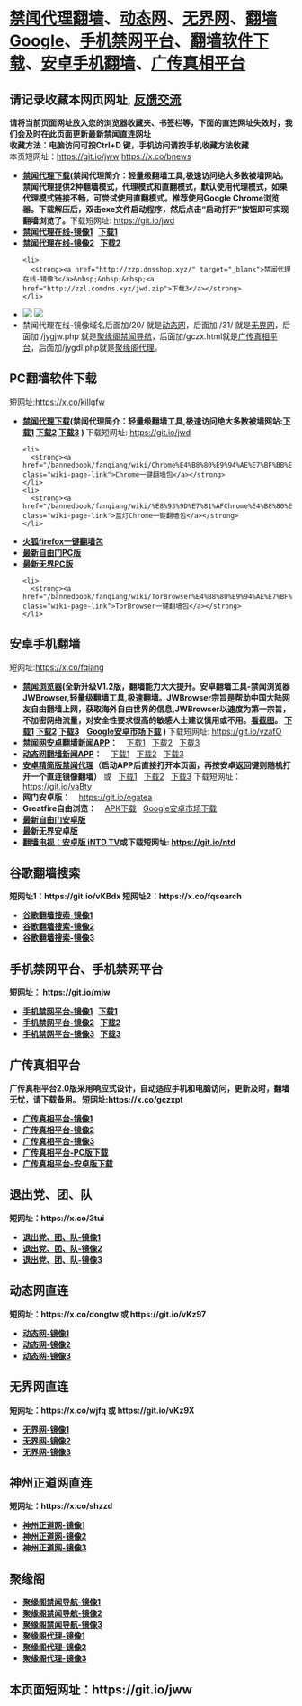 <h1><a href="#jwproxy">禁闻代理翻墙</a>、<a href="#to-dtw">动态网</a>、<a href="#to-wjw">无界网</a>、<a href="#fqsearch">翻墙Google</a>、<a href="#mobilejinwang">手机禁网平台</a>、<a href="#fanqiangsoft">翻墙软件下载</a>、<a href="#androidfq">安卓手机翻墙</a>、<a href="#gczxpt">广传真相平台</a></h1> 

<h2>请记录收藏本网页网址, <a href="https://github.com/bannedbook/fanqiang/issues" target="_blank">反馈交流</a></h2>

<strong>请将当前页面网址放入您的浏览器收藏夹、书签栏等，下面的直连网址失效时，我们会及时在此页面更新最新禁闻直连网址 
<br>收藏方法：电脑访问可按Ctrl+D 键，手机访问请按手机收藏方法收藏</strong>
<br>本页短网址：https://git.io/jww  https://x.co/bnews


<div class="boxed-group-inner wiki-auxiliary-content wiki-auxiliary-content-no-bg">
<a name="jwproxy"></a>
  <ul class="wiki-pages" data-filterable-for="wiki-pages-filter" data-filterable-type="substring">
<li>
      <strong><a href="https://github.com/kgfw/fg/raw/master/jw/jwd.zip">禁闻代理下载</a>(禁闻代理简介：轻量级翻墙工具,极速访问绝大多数被墙网站。禁闻代理提供2种翻墙模式，代理模式和直翻模式，默认使用代理模式，如果代理模式链接不畅，可尝试使用直翻模式。推荐使用Google Chrome浏览器。下载解压后，双击exe文件启动程序，然后点击“启动打开”按钮即可实现翻墙浏览了。</strong>下载短网址:  <a href="https://git.io/jwd">https://git.io/jwd</a>
    </li>


  <li>
      <strong><a href="http://zzq.mesothelioma.accountant/" target="_blank">禁闻代理在线-镜像1</a>&nbsp;&nbsp;&nbsp;<a href="http://zzp.dnsshop.xyz/jwd.zip">下载1</a></strong>
    </li> 
    
 
   <li>
      <strong><a href="http://zzl.comdns.xyz/" target="_blank">禁闻代理在线-镜像2</a>&nbsp;&nbsp;&nbsp;<a href="http://zzq.mesothelioma.accountant/jwd.zip">下载2</a></strong>
    </li>     
    
    <li>
      <strong><a href="http://zzp.dnsshop.xyz/" target="_blank">禁闻代理在线-镜像3</a>&nbsp;&nbsp;&nbsp;<a href="http://zzl.comdns.xyz/jwd.zip">下载3</a></strong>
    </li> 



 <li>
 <img src="https://raw.githubusercontent.com/kgfw/fg/master/jw/qr.jpg" /> <img src="https://raw.githubusercontent.com/kgfw/fg/master/jw/jwproxy.jpg" />
    </li>
 <li>
     禁闻代理在线-镜像域名后面加/20/ 就是<a href="http://zzl.comdns.xyz/20/" target="_blank">动态网</a>，后面加 /31/ 就是<a href="http://zzl.comdns.xyz/31/" target="_blank">无界网</a>，后面加 /jygjw.php 就是<a href="http://zzl.comdns.xyz/jygjw.php" target="_blank">聚缘阁禁闻导航</a>，后面加/gczx.html就是<a href="http://zzl.comdns.xyz/gczx.html" target="_blank">广传真相平台</a>，后面加/jygdl.php就是<a href="http://zzl.comdns.xyz/jygdl.php" target="_blank">聚缘阁代理</a>。
    </li>
 

  </ul>

</div>

<a name="fanqiangsoft"></a><h2>PC翻墙软件下载</h2>短网址:https://x.co/killgfw
<div class="boxed-group-inner wiki-auxiliary-content wiki-auxiliary-content-no-bg">
  <ul class="wiki-pages" data-filterable-for="wiki-pages-filter" data-filterable-type="substring">

<li>
      <strong><a href="https://github.com/kgfw/fg/raw/master/jw/jwd.zip">禁闻代理下载</a>(禁闻代理简介：轻量级翻墙工具,极速访问绝大多数被墙网站:<a href="http://zzp.dnsshop.xyz/jwd.zip">下载1</a> <a href="http://zzq.mesothelioma.accountant/jwd.zip">下载2</a> <a href="http://zzl.comdns.xyz/jwd.zip">下载3</a>   ) </strong>下载短网址:  <a href="https://git.io/jwd">https://git.io/jwd</a>
    </li>

 
    <li>
      <strong><a href="/bannedbook/fanqiang/wiki/Chrome%E4%B8%80%E9%94%AE%E7%BF%BB%E5%A2%99%E5%8C%85" class="wiki-page-link">Chrome一键翻墙包</a></strong>
    </li>
    <li>
      <strong><a href="/bannedbook/fanqiang/wiki/%E8%93%9D%E7%81%AFChrome%E4%B8%80%E9%94%AE%E7%BF%BB%E5%A2%99%E5%8C%85" class="wiki-page-link">蓝灯Chrome一键翻墙包</a></strong> 
    </li>
<li>
      <strong><a href="/bannedbook/fanqiang/wiki/%E7%81%AB%E7%8B%90firefox%E4%B8%80%E9%94%AE%E7%BF%BB%E5%A2%99%E5%8C%85" class="wiki-page-link">火狐firefox一键翻墙包</a></strong> 
    </li>  


  
 <li>
      <strong><a href="https://git.io/fgt" target="_blank">最新自由门PC版</a></strong> 
    </li> 


 <li>
      <strong><a href="https://git.io/wj" target="_blank">最新无界PC版</a></strong> 
    </li> 



    <li>
      <strong><a href="/bannedbook/fanqiang/wiki/TorBrowser%E4%B8%80%E9%94%AE%E7%BF%BB%E5%A2%99%E5%8C%85" class="wiki-page-link">TorBrowser一键翻墙包</a></strong> 
    </li>

  </ul>
</div>

<a name="androidfq"></a><h2>安卓手机翻墙</h2>短网址:https://x.co/fqiang
<div class="boxed-group-inner wiki-auxiliary-content wiki-auxiliary-content-no-bg">
  <ul class="wiki-pages" data-filterable-for="wiki-pages-filter" data-filterable-type="substring">

<li>
      <strong><a href="https://raw.githubusercontent.com/kgfw/fg/master/apk/JWBrowser.apk">禁闻浏览器</a>(全新升级V1.2版，翻墙能力大大提升。安卓翻墙工具-禁闻浏览器 JWBrowser,轻量级翻墙工具,极速翻墙。JWBrowser宗旨是帮助中国大陆网友自由翻墙上网，获取海外自由世界的信息,JWBrowser以速度为第一宗旨，不加密网络流量，对安全性要求很高的敏感人士建议慎用或不用。<a href="https://raw.githubusercontent.com/kgfw/fg/master/apk/JWBrowser.jpg" target="_blank">看截图</a>。 <a href="http://zzp.dnsshop.xyz/JWBrowser.apk">下载1</a> <a href="http://zzq.mesothelioma.accountant/JWBrowser.apk">下载2</a> <a href="http://zzl.comdns.xyz/JWBrowser.apk">下载3</a> &nbsp;&nbsp;&nbsp;<a href="https://play.google.com/store/apps/details?id=jwproxy.browser.bnews" target="_blank">Google安卓市场下载</a>  ) </strong>下载短网址:  <a href="https://git.io/vzafO">https://git.io/vzafO</a>

</li>

 <li>
      <strong><a href="https://github.com/bannedbook/fanqiang/wiki/%E7%A6%81%E9%97%BB%E7%BD%91%E5%AE%89%E5%8D%93%E7%BF%BB%E5%A2%99%E6%96%B0%E9%97%BBAPP" class="wiki-page-link">禁闻网安卓翻墙新闻APP</a>：</strong> &nbsp;&nbsp;&nbsp;<a href="http://zzp.dnsshop.xyz/jinwen.apk">下载1</a>&nbsp;&nbsp;&nbsp;<a href="http://zzq.mesothelioma.accountant/jinwen.apk">下载2</a>&nbsp;&nbsp;&nbsp;<a href="http://zzl.comdns.xyz/jinwen.apk">下载3</a>
    </li>   
    

 <li>
      <strong><a href="https://github.com/bannedbook/fanqiang/wiki/%E5%8A%A8%E6%80%81%E7%BD%91%E6%96%B0%E9%97%BB-%E5%8A%A8%E6%80%81%E7%BD%91%E7%BF%BB%E5%A2%99-%E5%AE%89%E5%8D%93%E5%BA%94%E7%94%A8" class="wiki-page-link">动态网翻墙新闻APP</a>：</strong> &nbsp;&nbsp;&nbsp;<a href="http://zzp.dnsshop.xyz/dweb.apk">下载1</a>&nbsp;&nbsp;&nbsp;<a href="http://zzq.mesothelioma.accountant/dweb.apk">下载2</a>&nbsp;&nbsp;&nbsp;<a href="http://zzl.comdns.xyz/dweb.apk">下载3</a>
    </li>     
 <li>
      <strong><a href="https://raw.githubusercontent.com/kgfw/fg/master/apk/jw.apk" target="_blank">安卓精简版禁闻代理</a>（启动APP后直接打开本页面，再按安卓返回键则随机打开一个直连镜像翻墙）</strong> 或&nbsp;&nbsp;&nbsp;<a href="http://zzp.dnsshop.xyz/jw.apk">下载1</a>&nbsp;&nbsp;&nbsp;<a href="http://zzq.mesothelioma.accountant/jw.apk">下载2</a>&nbsp;&nbsp;&nbsp;<a href="http://zzl.comdns.xyz/jw.apk">下载3</a>  下载短网址：<a href="https://git.io/vaBty">https://git.io/vaBty</a>
    </li> 
 <li>
      <strong>网门安卓版：</strong> &nbsp;&nbsp;&nbsp;<a href="https://git.io/ogatea">https://git.io/ogatea</a>
    </li> 
 <li>
      <strong>Greatfire自由浏览：</strong> &nbsp;&nbsp;&nbsp;<a href="https://github.com/greatfire/z/raw/master/FreeBrowser.apk">APK下载</a>&nbsp;&nbsp;&nbsp;<a href="https://play.google.com/store/apps/details?id=org.greatfire.freebrowser&hl=zh-CN">Google安卓市场下载</a>
    </li> 

 <li>
      <strong><a href="https://git.io/fgma" target="_blank">最新自由门安卓版</a></strong> 
    </li> 
 <li>
      <strong><a href="https://git.io/2S1IBQ" target="_blank">最新无界安卓版</a></strong>
    </li> 


<li>
      <strong><a href="https://github.com/kgfw/fg/raw/master/apk/iNTD_TV.apk">翻墙电视：安卓版 iNTD TV</a>或下载短网址:  <a href="https://git.io/ntd">https://git.io/ntd</a>

</li>


  </ul>
</div>

<h2>谷歌翻墙搜索</h2><a name="fqsearch"></a>短网址1：https://git.io/vKBdx  短网址2：https://x.co/fqsearch
<div class="boxed-group-inner wiki-auxiliary-content wiki-auxiliary-content-no-bg">
  <ul class="wiki-pages" data-filterable-for="wiki-pages-filter" data-filterable-type="substring">
    <li>
      <strong><a href="http://zzp.dnsshop.xyz/91/" class="wiki-page-link" target="_blank">谷歌翻墙搜索-镜像1</a></strong>
    </li>
    <li>
      <strong><a href="http://zzq.mesothelioma.accountant/91/" class="wiki-page-link" target="_blank">谷歌翻墙搜索-镜像2</a></strong>
    </li>
    <li>
      <strong><a href="http://zzl.comdns.xyz/91/" class="wiki-page-link" target="_blank">谷歌翻墙搜索-镜像3</a></strong>
    </li>
  </ul>
</div>

<h2>手机禁网平台、手机禁网平台</h2><a name="mobilejinwang"></a> 短网址： https://git.io/mjw
<div class="boxed-group-inner wiki-auxiliary-content wiki-auxiliary-content-no-bg">
  <ul class="wiki-pages" data-filterable-for="wiki-pages-filter" data-filterable-type="substring">
    <li>
      <strong><a href="http://zzp.dnsshop.xyz/1/" target="_blank">手机禁网平台-镜像1</a>&nbsp;&nbsp;&nbsp;<a href="http://zzp.dnsshop.xyz/jinwen.apk">下载1</a></strong>
    </li>
    <li>
      <strong><a href="http://zzq.mesothelioma.accountant/1/" target="_blank">手机禁网平台-镜像2</a>&nbsp;&nbsp;&nbsp;<a href="http://zzq.mesothelioma.accountant/jinwen.apk">下载2</a></strong>
    </li>
    <li>
      <strong><a href="http://zzl.comdns.xyz/1/" target="_blank">手机禁网平台-镜像3</a>&nbsp;&nbsp;&nbsp;<a href="http://zzl.comdns.xyz/jinwen.apk">下载3</a></strong>
    </li>
  </ul>
</div>

<h2>广传真相平台</h2><a name="gczxpt"></a>
<div class="boxed-group-inner wiki-auxiliary-content wiki-auxiliary-content-no-bg">
广传真相平台2.0版采用响应式设计，自动适应手机和电脑访问，更新及时，翻墙无忧，请下载备用。 短网址:https://x.co/gczxpt
  <ul class="wiki-pages" data-filterable-for="wiki-pages-filter" data-filterable-type="substring">
    <li>
      <strong><a href="http://zzp.dnsshop.xyz/gczx.html" class="wiki-page-link" target="_blank">广传真相平台-镜像1</a></strong>
    </li>
    <li>
      <strong><a href="http://zzq.mesothelioma.accountant/gczx.html" class="wiki-page-link" target="_blank">广传真相平台-镜像2</a></strong>
    </li>
    <li>
      <strong><a href="http://zzl.comdns.xyz/gczx.html" class="wiki-page-link" target="_blank">广传真相平台-镜像3</a></strong>
    </li>
  <li>
      <strong><a href="http://zzq.mesothelioma.accountant/wstp.zip" class="wiki-page-link" target="_blank">广传真相平台-PC版下载</a></strong>
    </li>
  <li>
      <strong><a href="http://zzq.mesothelioma.accountant/wstp.apk" class="wiki-page-link" target="_blank">广传真相平台-安卓版下载</a></strong>
    </li>
  </ul>
</div>

<h2>退出党、团、队</h2><a name="3tui"></a>短网址：https://x.co/3tui
<div class="boxed-group-inner wiki-auxiliary-content wiki-auxiliary-content-no-bg">
  <ul class="wiki-pages" data-filterable-for="wiki-pages-filter" data-filterable-type="substring">
    <li>
      <strong><a href="http://zzp.dnsshop.xyz/98/" class="wiki-page-link" target="_blank">退出党、团、队-镜像1</a></strong>
    </li>
    <li>
      <strong><a href="http://zzq.mesothelioma.accountant/98/" class="wiki-page-link" target="_blank">退出党、团、队-镜像2</a></strong>
    </li>
    <li>
      <strong><a href="http://zzl.comdns.xyz/98/" class="wiki-page-link" target="_blank">退出党、团、队-镜像3</a></strong>
    </li>
  </ul>
</div>

<h2>动态网直连</h2><a name="to-dtw"></a> 短网址：https://x.co/dongtw 或 https://git.io/vKz97
<div class="boxed-group-inner wiki-auxiliary-content wiki-auxiliary-content-no-bg">
  <ul class="wiki-pages" data-filterable-for="wiki-pages-filter" data-filterable-type="substring">
    <li>
      <strong><a href="http://zzq.mesothelioma.accountant/20/" class="wiki-page-link" target="_blank">动态网-镜像1</a></strong>
    </li>
    <li>
      <strong><a href="http://zzl.comdns.xyz/20/" class="wiki-page-link" target="_blank">动态网-镜像2</a></strong>
    </li>
    <li>
      <strong><a href="http://zzp.dnsshop.xyz/20/" class="wiki-page-link" target="_blank">动态网-镜像3</a></strong>
    </li>
  </ul>
</div>

<h2>无界网直连</h2><a name="to-wjw"></a>短网址：https://x.co/wjfq 或 https://git.io/vKz9X
<div class="boxed-group-inner wiki-auxiliary-content wiki-auxiliary-content-no-bg">
  <ul class="wiki-pages" data-filterable-for="wiki-pages-filter" data-filterable-type="substring">
    <li>
      <strong><a href="http://zzp.dnsshop.xyz/31/" class="wiki-page-link" target="_blank">无界网-镜像1</a></strong>
    </li>
    <li>
      <strong><a href="http://zzq.mesothelioma.accountant/31/" class="wiki-page-link" target="_blank">无界网-镜像2</a></strong>
    </li>
    <li>
      <strong><a href="http://zzl.comdns.xyz/31/" class="wiki-page-link" target="_blank">无界网-镜像3</a></strong>
    </li>
  </ul>
</div>

<h2>神州正道网直连</h2><a name="toszzd"></a> 短网址：https://x.co/shzzd
<div class="boxed-group-inner wiki-auxiliary-content wiki-auxiliary-content-no-bg">
  <ul class="wiki-pages" data-filterable-for="wiki-pages-filter" data-filterable-type="substring">
    <li>
      <strong><a href="http://zzp.dnsshop.xyz/18/" class="wiki-page-link" target="_blank">神州正道网-镜像1</a></strong>
    </li>
    <li>
      <strong><a href="http://zzq.mesothelioma.accountant/18/" class="wiki-page-link" target="_blank">神州正道网-镜像2</a></strong>
    </li>
    <li>
      <strong><a href="http://zzl.comdns.xyz/18/" class="wiki-page-link" target="_blank">神州正道网-镜像3</a></strong>
    </li>
  </ul>
</div>

<h2>聚缘阁</h2><a name="to-juyuange"></a>
<div class="boxed-group-inner wiki-auxiliary-content wiki-auxiliary-content-no-bg">
  <ul class="wiki-pages" data-filterable-for="wiki-pages-filter" data-filterable-type="substring">
    <li>
      <strong><a href="http://zzp.dnsshop.xyz/jygjw.php" class="wiki-page-link" target="_blank">聚缘阁禁闻导航-镜像1</a></strong>
    </li>
    <li>
      <strong><a href="http://zzq.mesothelioma.accountant/jygjw.php" class="wiki-page-link" target="_blank">聚缘阁禁闻导航-镜像2</a></strong>
    </li>
    <li>
      <strong><a href="http://zzl.comdns.xyz/jygjw.php" class="wiki-page-link" target="_blank">聚缘阁禁闻导航-镜像3</a></strong>
    </li>


 <li>
      <strong><a href="http://zzp.dnsshop.xyz/jygdl.php" class="wiki-page-link" target="_blank">聚缘阁代理-镜像1</a></strong>
    </li>
    <li>
      <strong><a href="http://zzq.mesothelioma.accountant/jygdl.php" class="wiki-page-link" target="_blank">聚缘阁代理-镜像2</a></strong>
    </li>
    <li>
      <strong><a href="http://zzl.comdns.xyz/jygdl.php" class="wiki-page-link" target="_blank">聚缘阁代理-镜像3</a></strong>
    </li>

  </ul>
</div>

<h2>
本页面短网址：https://git.io/jww
</h2>